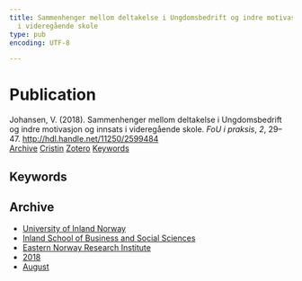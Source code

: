 ```yaml
---
title: Sammenhenger mellom deltakelse i Ungdomsbedrift og indre motivasjon og innsats
  i videregående skole
type: pub
encoding: UTF-8

---
```

<h1>Publication</h1>
<article id="csl-bib-container-QWJZZIH3" class="csl-bib-container">
  <div class="csl-bib-body"> <div class="csl-entry">Johansen, V. (2018). Sammenhenger mellom deltakelse i Ungdomsbedrift og indre motivasjon og innsats i videregående skole. <i>FoU i praksis</i>, <i>2</i>, 29–47. <a href="http://hdl.handle.net/11250/2599484">http://hdl.handle.net/11250/2599484</a></div> </div>
  <div class="csl-bib-buttons">
    <a href="#taxonomy-article-QWJZZIH3" alt="archive" class="csl-bib-button">Archive</a>
    <a href="https://app.cristin.no/results/show.jsf?id=1603562" alt="Cristin" class="csl-bib-button">Cristin</a>
    <a href="http://zotero.org/groups/5881554/items/QWJZZIH3" alt="Zotero" class="csl-bib-button">Zotero</a>
    <a href="#keywords-article-QWJZZIH3" alt="keywords" class="csl-bib-button">Keywords</a>
  </div>
  <div id="csl-bib-meta-container-QWJZZIH3"></div>
</article>
<div id="csl-bib-meta-QWJZZIH3" class="csl-bib-meta">
  <article id="keywords-article-QWJZZIH3" class="keywords-article">
    <h1>Keywords</h1>
    
  </article>
  <article id="taxonomy-article-QWJZZIH3" class="taxonomy-article">
    <h1>Archive</h1>
    <ul>
      <li>
        <a href="/en/archive/?key=3DCRN523">University of Inland Norway</a>
      </li>
      <li>
        <a href="/en/archive/?key=DU8Q9LN9">Inland School of Business and Social Sciences</a>
      </li>
      <li>
        <a href="/en/archive/?key=IRYXBU4S">Eastern Norway Research Institute</a>
      </li>
      <li>
        <a href="/en/archive/?key=64DNHFWC">2018</a>
      </li>
      <li>
        <a href="/en/archive/?key=PXCRPAT5">August</a>
      </li>
    </ul>
  </article>
</div>
